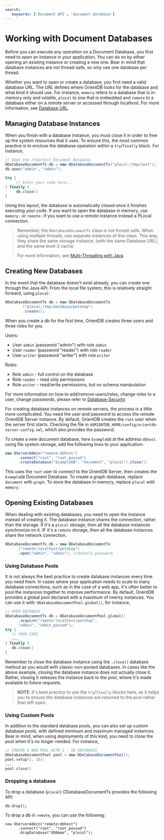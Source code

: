 ```yaml
---
search:
   keywords: ['Document API', 'document database']
---
```


# Working with Document Databases

Before you can execute any operation on a Document Database, you first need to open an instance in your application.  You can do so by either opening an existing instance or creating a new one.  Bear in mind that database instances are not thread-safe, so only use one database per thread.

Whether you want to open or create a database, you first need a valid database URL.  The URL defines where OrientDB looks for the database and what kind it should use.  For instance, `memory` refers to a database that is in-memory only and volatile, `plocal` to one that is embedded and `remote` to a database either on a remote server or accessed through localhost.  For more information, see [Database URL](Concepts.md#database_url).

## Managing Database Instances

When you finish with a database instance, you must close it in order to free up the system resources that it uses.  To ensure this, the most common practice is to enclose the database operation within a `try`/`finally` block.  For instance,

```java
// Open the /tmp/test Document Database
ODatabaseDocumentTx db = new ODatabaseDocumentTx("plocal:/tmp/test");
db.open("admin", "admin");

try {
     // Enter your code here...
} finally {
     db.close()
}
```

Using this layout, the database is automatically closed once it finishes executing your code.  If you want to open the database in memory, use `memory:` or `remote:` if you want to use a remote instance instead a PLocal connection.

>Remember, the `ODatabaseDocumentTx` class is not thread-safe.  When using multiple threads, use separate instances of this class.  This way, they share the same storage instance, (with the same Database URL), and the same level-2 cache.
>
>For more information, see [Multi-Threading with Java](Java-Multi-Threading.md).



## Creating New Databases

In the event that the database doesn't exist already, you can create one through the Java API.  From the local file system, this is relatively straight forward, using `plocal`:

```java
ODatabaseDocumentTx db = new ODatabaseDocumentTx 
        ("plocal:/tmp/database/petshop")
        .create();
```

When you create a db for the first time, OrientDB creates three users and three roles for you

Users:

- User `admin` (password "admin") with role `admin`
- User `reader` (password "reader") with role `reader`
- User `writer` (password "writer") with role `writer`

Roles:

- Role `admin` - full control on the database
- Role `reader` - read only permissions
- Role `writer` - read/write permissions, but no schema manipulation

For more information on how to add/remove users/roles, change roles to a user, change passwords, please refer to [Database-Security](Database-Security.md)

For creating database instances on remote servers, the process is a little more complicated.  You need the user and password to access the remote OrientDB Server instance.  By default, OrientDB creates the `root` user when the server first starts.  Checking the file in `$ORIENTDB_HOME/config/orientdb-server-config.xml`, which also provides the password.


To create a new document database, here `ExampleDB` at the address `dbhost` using file system storage, add the following lines to your application:

```java
new OServerAdmin("remote:dbhost")
      .connect("root", "root_passwd")
      .createDatabase("ExampleDB", "document", "plocal").close();
```

This uses the `root` user to connect to the OrientDB Server, then creates the `ExampleDB` Document Database.  To create a graph database, replace `document` with `graph`.  To store the database in memory, replace `plocal` with `memory`.



## Opening Existing Databases

When dealing with existing databases, you need to open the instance instead of creating it.  The database instance shares the connection, rather than the storage.  If it's a `plocal` storage, then all the database instances synchronize on it.  IF it's a `remote` storage, then all the database instances share the network connection.

```java
ODatabaseDocumentTx db = new ODatabaseDocumentTx 
      ("remote:localhost/petshop")
      .open("admin", "admin"); //default password
``` 

### Using Database Pools

It is not always the best practice to create database instances every time you need them.  In cases where your application needs to scale to many database connections, such as in the case of a web app, it's often better to pool the instances together to improve performance.  By default, OrientDB provides a global pool declared with a maximum of twenty instances.  You can use it with: `ODatabaseDocumentPool.global()`, for instance,

```java
// OPEN DATABASE
ODatabaseDocumentTx db = ODatabaseDocumentPool.global()
      .acquire("remote:localhost/petshop", 
      "admin", "admin_passwd");
try {
   // YOUR CODE
   ...
} finally {
   db.close()
}
```

Remember to close the database instance using the `.close()` database method as you would with classic non-pooled databases.  In cases like the above example, closing the database instance does not actually close it.  Rather, closing it releases the instance back to the pool, where it's made available to future requests.

>**NOTE**: It's best practice to use the `try`/`finally` blocks here, as it helps you to ensure the database instances are returned to the pool rather than left open.

### Using Custom Pools

In addition to the standard database pools, you can also set up custom database pools, with defined minimum and maximum managed instances.  Bear in mind, when using deployments of this kind, you need to close the pool when it's no longer needed.  For instance,

```java
// CREATE A NEW POOL WITH 1 - 10 INSTANCES
ODatabaseDocumentPool pool = new ODatabaseDocumentPool();
pool.setup(1, 10);
...
pool.close()
```


### Dropping a database

To drop a database (`plocal`) ODatabaseDocumentTx provides the following API:

```
db.drop();
```

To drop a db in `remote`, you can use the following:

```
new OServerAdmin("remote:dbhost")
      .connect("root", "root_passwd")
      .dropDatabase("dbName", "plocal");
```


